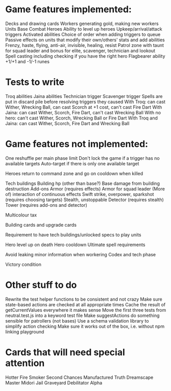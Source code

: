 # Game features implemented:

Decks and drawing cards
Workers generating gold, making new workers
Units
Base
Combat
Heroes
Ability to level up heroes
Upkeep/arrival/attack triggers
Activated abilities
Choice of order when adding triggers to queue
Passive effects on units that modify their own/others' stats and add abilities
Frenzy, haste, flying, anti-air, invisible, healing, resist
Patrol zone with taunt for squad leader and bonus for elite, scavenger, technician and lookout
Spell casting including checking if you have the right hero
Flagbearer ability
+1/+1 and -1/-1 runes

# Tests to write

Troq abilities
Jaina abilities
Technician trigger
Scavenger trigger
Spells are put in discard pile before resolving triggers they caused
With Troq: can cast Wither, Wrecking Ball, can cast Scorch at +1 cost, can't cast Fire Dart
With Jaina: can cast Wither, Scorch, Fire Dart, can't cast Wrecking Ball
With no hero: can't cast Wither, Scorch, Wrecking Ball or Fire Dart
With Troq and Jaina: can cast Wither, Scorch, Fire Dart and Wrecking Ball

# Game features not implemented:

One reshuffle per main phase limit
Don't lock the game if a trigger has no available targets
Auto-target if there is only one available target

Heroes return to command zone and go on cooldown when killed

Tech buildings
Building hp (other than base?)
Base damage from building destruction
Add-ons
Armor (requires effects)
Armor for squad leader
(More of) interaction of continuous effects
Swift strike, overpower, sparkshot (requires choosing targets)
Stealth, unstoppable
Detector (requires stealth)
Tower (requires add-ons and detector)

Multicolour tax

Building cards and upgrade cards

Requirement to have tech buildings/unlocked specs to play units

Hero level up on death
Hero cooldown
Ultimate spell requirements

Avoid leaking minor information when workering
Codex and tech phase

Victory condition

# Other stuff to do

Rewrite the test helper functions to be consistent and not crazy
Make sure state-based actions are checked at all appropriate times
Cache the result of getCurrentValues everywhere it makes sense
Move the first three tests from neutral.test.js into a keyword test file
Make suggestActions do something sensible for patrollers (not bases)
Use a schema validation library to simplify action checking
Make sure it works out of the box, i.e. without npm linking playground

# Cards that will need special attention

Hotter Fire
Smoker
Second Chances
Manufactured Truth
Dreamscape
Master Midori
Jail
Graveyard
Debilitator Alpha
